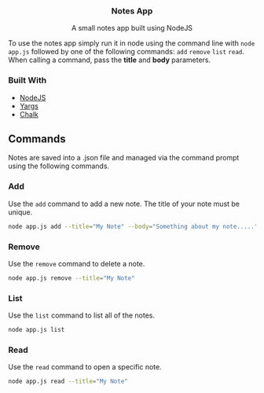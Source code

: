 <div align="center">
<h3 align="center">Notes App</h3>

  <p align="center">
    A small notes app built using NodeJS
</div>



To use the notes app simply run it in node using the command line with `node app.js` followed by one of the following commands: `add` `remove` `list` `read`. When calling a command, pass the **title** and **body** parameters.

### Built With

* [NodeJS](https://nodejs.org/en/)
* [Yargs](https://www.npmjs.com/package/yargs)
* [Chalk](https://www.npmjs.com/package/chalk)

## Commands
Notes are saved into a .json file and managed via the command prompt using the following commands.

### Add
Use the `add` command to add a new note. The title of your note must be unique.
```sh
node app.js add --title="My Note" --body="Something about my note....."
```

### Remove
Use the `remove` command to delete a note.
```sh
node app.js remove --title="My Note"
```

### List
Use the `list` command to list all of the notes.
```sh
node app.js list
```

### Read
Use the `read` command to open a specific note.
```sh
node app.js read --title="My Note"
```